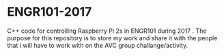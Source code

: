 # ENGR101-2017
C++ code for controlling Raspberry Pi 2s in ENGR101 during 2017 .
The purpose for this repository is to store my work and share it with the people that i will have to work with on the AVC group challange/activity. 
